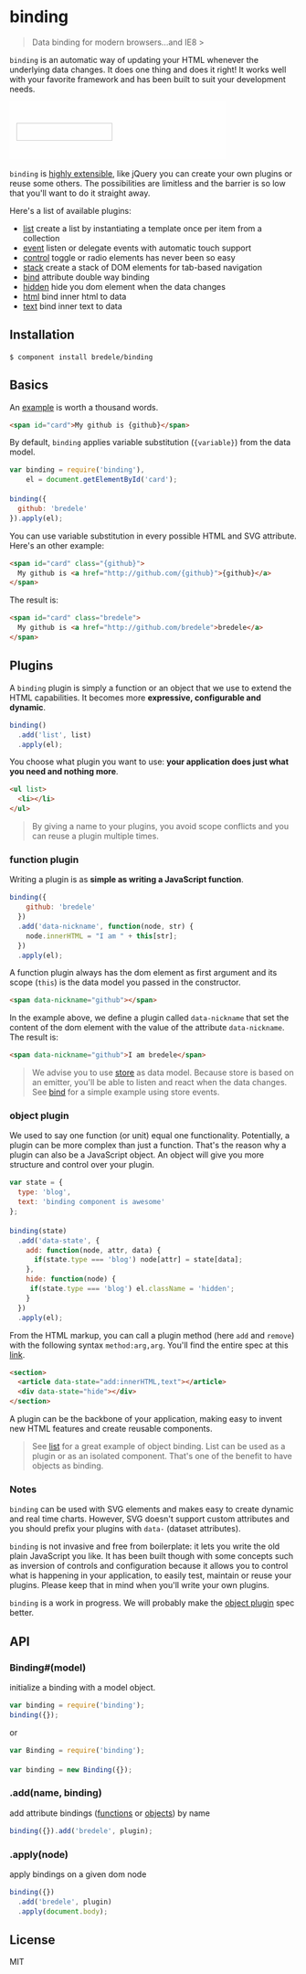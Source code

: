 # binding

  > Data binding for modern browsers...and IE8 >

`binding` is an automatic way of updating your HTML whenever the underlying data changes. It does one thing and does it right! It works well with your favorite framework and has been built to suit your development needs.

![binding](binding.gif)

`binding` is [highly extensible](https://github.com/bredele/binding#plugins), like jQuery you can create your own plugins or reuse some others. The possibilities are limitless and the barrier is so low that you'll want to do it straight away. 

Here's a list of available plugins:
  - [list](https://github.com/bredele/list) create a list by instantiating a template once per item from a collection
  - [event](https://github.com/bredele/event-plugin) listen or delegate events with automatic touch support
  - [control](https://github.com/bredele/control-plugin) toggle or radio elements has never been so easy
  - [stack](https://github.com/bredele/stack-plugin) create a stack of DOM elements for tab-based navigation
  - [bind](https://github.com/bredele/bind-plugin) attribute double way binding
  - [hidden](https://github.com/bredele/hidden-plugin) hide you dom element when the data changes
  - [html](https://github.com/bredele/html-plugin) bind inner html to data
  - [text](https://github.com/bredele/text-plugin) bind inner text to data

## Installation

    $ component install bredele/binding

## Basics

An [example](https://github.com/bredele/binding/blob/master/examples/basics.html) is worth a thousand words.

```html
<span id="card">My github is {github}</span>
```
By default, `binding` applies variable substitution (`{variable}`) from the data model.

```js
var binding = require('binding'),
    el = document.getElementById('card');

binding({
  github: 'bredele'
}).apply(el);
```
You can use variable substitution in every possible HTML and SVG attribute. Here's an other example:

```html
<span id="card" class="{github}">
  My github is <a href="http://github.com/{github}">{github}</a>
</span>
```
The result is:
```html
<span id="card" class="bredele">
  My github is <a href="http://github.com/bredele">bredele</a>
</span>
```

## Plugins

A `binding` plugin is simply a function or an object that we use to extend the HTML capabilities. It becomes more **expressive, configurable and dynamic**.

```js
binding()
  .add('list', list)
  .apply(el);
```
You choose what plugin you want to use: **your application does just what you need and nothing more**.

```html
<ul list>
  <li></li>
</ul>
```
 > By giving a name to your plugins, you avoid scope conflicts and you can reuse a plugin multiple times.


### function plugin

Writing a plugin is as **simple as writing a JavaScript function**.

```js
binding({
    github: 'bredele'
  })
  .add('data-nickname', function(node, str) {
    node.innerHTML = "I am " + this[str];
  })
  .apply(el);
```
A function plugin always has the dom element as first argument and its scope (`this`) is the data model you passed in the constructor.

```html
<span data-nickname="github"></span>
```

In the example above, we define a plugin called `data-nickname` that set the content of the dom element with the value of the attribute `data-nickname`. The result is:

```html
<span data-nickname="github">I am bredele</span>
```
  > We advise you to use [store](https://github.com/bredele/store) as data model. Because store is based on an emitter, you'll be able to listen and react when the data changes. See [bind](https://github.com/bredele/bind-plugin) for a simple example using store events.


### object plugin

We used to say one function (or unit) equal one functionality. Potentially, a plugin can be more complex than just a function. That's the reason why a plugin can also be a JavaScript object. An object will give you more structure and control over your plugin.

```js
var state = {
  type: 'blog',
  text: 'binding component is awesome'
};

binding(state)
  .add('data-state', {
    add: function(node, attr, data) {
      if(state.type === 'blog') node[attr] = state[data];
    },
    hide: function(node) {
     if(state.type === 'blog') el.className = 'hidden';
    }
  })
  .apply(el);
```
From the HTML markup, you can call a plugin method (here `add` and `remove`) with the following syntax `method:arg,arg`. You'll find the entire spec at this [link](https://github.com/bredele/plugin-parser).

```html
<section>
  <article data-state="add:innerHTML,text"></article>
  <div data-state="hide"></div>
</section>
```

A plugin can be the backbone of your application, making easy to invent new HTML features and create reusable components.

  > See [list](https://github.com/bredele/list) for a great example of object binding. List can be used as a plugin or as an isolated component. That's one of the benefit to have objects as binding.


### Notes

  `binding` can be used with SVG elements and makes easy to create dynamic and real time charts. However, SVG doesn't support custom attributes and you should prefix your plugins with `data-` (dataset attributes).

  `binding` is not invasive and free from boilerplate: it lets you write the old plain JavaScript you like. It has been built though with some concepts such as inversion of controls and configuration because it allows you to control what is happening in your application, to easily test, maintain or reuse your plugins. Please keep that in mind when you'll write your own plugins.

  `binding` is a work in progress. We will probably make the [object plugin](https://github.com/bredele/binding#object-plugin) spec better.


## API

### Binding#(model)

  initialize a binding with a model object.

  ```js
  var binding = require('binding');
  binding({});
  ```
  or

  ```js
  var Binding = require('binding');
  
  var binding = new Binding({});
  ```  

### .add(name, binding) 

  add attribute bindings ([functions](https://github.com/bredele/binding#function-plugin) or [objects](https://github.com/bredele/binding#object-plugin)) by name

  ```js
  binding({}).add('bredele', plugin);  
  ```

### .apply(node)

  apply bindings on a given dom node

  ```js
  binding({})
    .add('bredele', plugin)
    .apply(document.body);  
  ```

## License

  MIT
